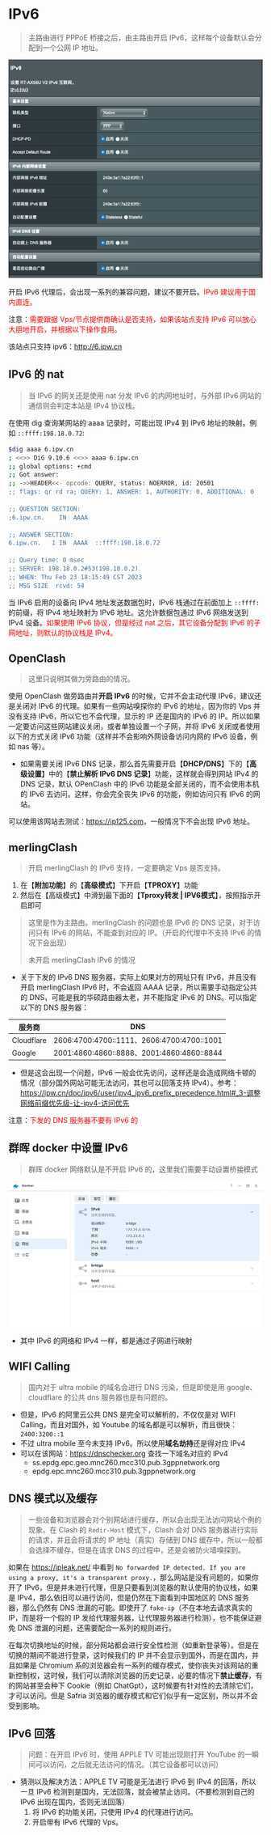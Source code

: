 # IPv6

>主路由进行 PPPoE 桥接之后，由主路由开启 IPv6，这样每个设备默认会分配到一个公网 IP 地址。

![PPPoE 模式下 IPv6 的设置](./Ipv6/IPv6.png)

开启 IPv6 代理后，会出现一系列的兼容问题，建议不要开启。<sapn style="color:red">IPv6 建议用于国内直连。</sapn>

注意：<span style="color:red">需要跟据 Vps/节点提供商确认是否支持，如果该站点支持 IPv6 可以放心大胆地开启，并根据以下操作食用。</span>

该站点只支持 ipv6：<http://6.ipw.cn>

## IPv6 的 nat

> 当 IPv6 的网关还是使用 nat 分发 IPv6 的内网地址时，与外部 IPv6 网站的通信则会判定本站是 IPv4 协议栈。

在使用 dig 查询某网站的 aaaa 记录时，可能出现 IPv4 到 IPv6 地址的映射。例如 `::ffff:198.18.0.72`:

```bash
$dig aaaa 6.ipw.cn
; <<>> DiG 9.10.6 <<>> aaaa 6.ipw.cn
;; global options: +cmd
;; Got answer:
;; ->>HEADER<<- opcode: QUERY, status: NOERROR, id: 20501
;; flags: qr rd ra; QUERY: 1, ANSWER: 1, AUTHORITY: 0, ADDITIONAL: 0

;; QUESTION SECTION:
;6.ipw.cn.    IN  AAAA

;; ANSWER SECTION:
6.ipw.cn.   1 IN  AAAA  ::ffff:198.18.0.72

;; Query time: 0 msec
;; SERVER: 198.18.0.2#53(198.18.0.2)
;; WHEN: Thu Feb 23 18:15:49 CST 2023
;; MSG SIZE  rcvd: 54
```

当 IPv6 启用的设备向 IPv4 地址发送数据包时，IPv6 栈通过在前面加上 `::ffff:` 的前缀，将 IPv4 地址映射为 IPv6 地址。这允许数据包通过 IPv6 网络发送到 IPv4 设备。<sapn style="color:red">如果使用 IPv6 协议，但是经过 nat 之后，其它设备分配到 IPv6 的子网地址，则默认的协议栈是 IPv4。</sapn>

## OpenClash

> 这里只说明其做为旁路由的情况。

使用 OpenClash 做旁路由并**开启 IPv6** 的时候，它并不会主动代理 IPv6，建议还是关闭对 IPv6 的代理。如果有一些网站嗅探你的 IPv6 的地址，因为你的 Vps 并没有支持 IPv6，所以它也不会代理，显示的 IP 还是国内的 IPv6 的 IP。所以如果一定要访问这些网站建议关闭，或者单独设置一个子网，并将 IPv6 关闭或者使用以下的方式关闭 IPv6 功能（这样并不会影响外网设备访问内网的 IPv6 设备，例如 nas 等）。

* 如果需要关闭 IPv6 DNS 记录，那么首先需要开启【**DHCP/DNS**】下的【**高级设置**】中的【**禁止解析 IPv6 DNS 记录**】功能，这样就会得到网站 IPv4 的 DNS 记录，默认 OPenClash 中的 IPv6 功能是全部关闭的，而不会使用本机的 IPv6 去访问。这样，你会完全丧失 IPv6 的功能，例如访问只有 IPv6 的网站。

可以使用该网站去测试：<https://ip125.com>，一般情况下不会出现 IPv6 地址。

## merlingClash

> 开启 merlingClash 的 IPv6 支持，一定要确定 Vps 是否支持。

1. 在【**附加功能**】的【**高级模式**】下开启【**TPROXY**】功能
2. 然后在【高级模式】中滑到最下面的【**Tproxy转发 | IPV6模式**】，按照指示开启即可

> 这里是作为主路由。merlingClash 的问题也是 IPv6 的 DNS 记录，对于访问只有 IPv6 的网站，不能查到对应的 IP。（开启的代理中不支持 IPv6 的情况下会出现）
>
> 未开启 merlingClash IPv6 的情况

* 关于下发的 IPv6 DNS 服务器，<span color="red">实际上如果对方的网址只有 IPv6，并且没有开启 merlingClash IPv6 时，不会返回 AAAA 记录，</span>所以需要手动指定公共的 DNS，可能是我的华硕路由器太老，并不能指定 IPv6 的 DNS。可以指定以下的 DNS 服务器：

| 服务商     | DNS                                          |
| ---------- | -------------------------------------------- |
| Cloudflare | 2606:4700:4700::1111、2606:4700:4700::1001  |
| Google     | 2001:4860:4860::8888、2001:4860:4860::8844 |

* 但是这会出现一个问题，IPv6 一般会优先访问，这样还是会造成网络卡顿的情况（部分国外网站可能无法访问，其也可以回落支持 IPv4）。参考：<https://ipw.cn/doc/ipv6/user/ipv4_ipv6_prefix_precedence.html#_3-调整网络前缀优先级-让-ipv4-访问优先>

注意：<sapn style="color:red">下发的 DNS 服务器不要有 IPv6 的</sapn>

## 群晖 docker 中设置 IPv6

> 群晖 docker 网络默认是不开启 IPv6 的，这里我们需要手动设置桥接模式

![ ](./Ipv6/docker_IPv6.png)

* 其中 IPv6 的网络和 IPv4 一样，都是通过子网进行映射

## WIFI Calling

> 国内对于 ultra mobile 的域名会进行 DNS 污染，但是即使是用 google、cloudflare 的公共 dns 服务器也是有问题的。

* 但是，IPv6 的阿里云公共 DNS 是完全可以解析的，不仅仅是对 WIFI Calling，而且对国外，如 Youtube 的域名都是可以解析，而且很快：`2400:3200::1`
* 不过 ultra mobile 至今未支持 IPv6。所以使用**域名劫持**还是得对应 IPv4
* 可以在该网站：<https://dnschecker.org> 查找一下域名对应的 IPv4
  * ss.epdg.epc.geo.mnc260.mcc310.pub.3gppnetwork.org
  * epdg.epc.mnc260.mcc310.pub.3gppnetwork.org

## DNS 模式以及缓存

> 一些设备和浏览器会对个别网站进行缓存，所以会出现无法访问网站个例的现象。在 Clash 的 `Redir-Host` 模式下，Clash 会对 DNS 服务器进行实际的请求，并且会将请求的 IP 地址（真实）存储到 DNS 缓存中，所以一般都会选择不缓存，但是在请求 DNS 的过程中，还是会被防火墙嗅探到。

如果在 <https://ipleak.net/> 中看到 `No forwarded IP detected. If you are using a proxy, it's a transparent proxy.`，那么网站是没有问题的，如果你开了 IPv6，但是并未进行代理，但是只要看到浏览器的默认使用的协议栈，如果是 IPv4，那么依旧可以进行访问，但是仍然在下面看到中国地区的 DNS 服务器，那么仍然有 DNS 泄漏的可能。即使开了 `fake-ip`（不在本地去请求真实的 IP，而是将一个假的 IP 发给代理服务器，让代理服务器进行检测），也不能保证避免 DNS 泄漏的问题，还需要配合一系列的规则进行。

在每次切换地址的时候，部分网站都会进行安全性检测（如重新登录等）。但是在切换的期间不能进行登录，这时候我们的 IP 并不会显示到国外，而是在国内，并且如果是 Chromium 系的浏览器会有一系列的缓存模式，使你丧失对该网站的重新控制权，这时候，我们可以清除浏览器的历史记录，必要的情况下**禁止缓存**，有的网站甚至会种下 Cookie（例如 ChatGpt），这时候要有针对性的去清除它们，才可以访问。但是 Safria 浏览器的缓存模式和它们似乎有一定区别，所以并不会受到影响。

## IPv6 回落

> 问题：在开启 IPv6 时，使用 APPLE TV 可能出现刚打开 YouTube 的一瞬间可以访问，之后就无法访问的情况。（其它设备都可以访问）

* 猜测以及解决方法：APPLE TV 可能是无法进行 IPv6 到 IPv4 的回落，所以一旦 IPv6 检测到是国内，无法回落，就会被禁止访问。（不要检测到自己的 IPv6 出现在国内，否则无法回落）
   1. 将 IPv6 的功能关闭，只使用 IPv4 的代理进行访问。
   2. 开启带有 IPv6 代理的 Vps。
